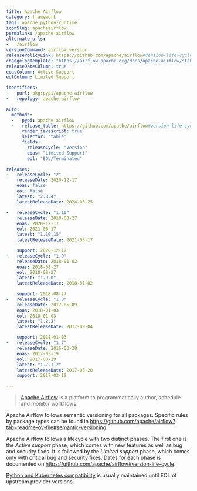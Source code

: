 ```yaml
---
title: Apache Airflow
category: framework
tags: apache python-runtime
iconSlug: apacheairflow
permalink: /apache-airflow
alternate_urls:
-   /airflow
versionCommand: airflow version
releasePolicyLink: https://github.com/apache/airflow#version-life-cycle
changelogTemplate: "https://airflow.apache.org/docs/apache-airflow/stable/release_notes.html#airflow-{{'__LATEST__'|replace:'.','-'}}-__LATEST_RELEASE_DATE__"
releaseDateColumn: true
eoasColumn: Active Support
eolColumn: Limited Support

identifiers:
-   purl: pkg:pypi/apache-airflow
-   repology: apache-airflow

auto:
  methods:
  -   pypi: apache-airflow
  -   release_table: https://github.com/apache/airflow#version-life-cycle
      render_javascript: true
      selector: "table"
      fields:
        releaseCycle: "Version"
        eoas: "Limited Support"
        eol: "EOL/Terminated"

releases:
-   releaseCycle: "2"
    releaseDate: 2020-12-17
    eoas: false
    eol: false
    latest: "2.8.4"
    latestReleaseDate: 2024-03-25

-   releaseCycle: "1.10"
    releaseDate: 2018-08-27
    eoas: 2020-12-17
    eol: 2021-06-17
    latest: "1.10.15"
    latestReleaseDate: 2021-03-17

    support: 2020-12-17
-   releaseCycle: "1.9"
    releaseDate: 2018-01-02
    eoas: 2018-08-27
    eol: 2018-08-27
    latest: "1.9.0"
    latestReleaseDate: 2018-01-02

    support: 2018-08-27
-   releaseCycle: "1.8"
    releaseDate: 2017-05-09
    eoas: 2018-01-03
    eol: 2018-01-03
    latest: "1.8.2"
    latestReleaseDate: 2017-09-04

    support: 2018-01-03
-   releaseCycle: "1.7"
    releaseDate: 2016-03-28
    eoas: 2017-03-19
    eol: 2017-03-19
    latest: "1.7.1.2"
    latestReleaseDate: 2017-05-20
    support: 2017-03-19

---
```


> [Apache Airflow](https://airflow.apache.org/) is a platform to programmatically author, schedule
> and monitor workflows.

Apache Airflow follows semantic versioning for all packages. Specific rules by package types can
be found in <https://github.com/apache/airflow?tab=readme-ov-file#semantic-versioning>.

Apache Airflow follows a lifecycle with two distinct phases. The first one is the _Active support_
phase, which comes with new features as well as bug and security fixes. It is followed by the
_Limited support_ phase, which comes only with critical bug and security fixes. Dates for each
phase is documented on <https://github.com/apache/airflow#version-life-cycle>.

[Python and Kubernetes compatibility](https://github.com/apache/airflow#support-for-python-and-kubernetes-versions)
is usually maintained until EOL of upstream provider versions.
